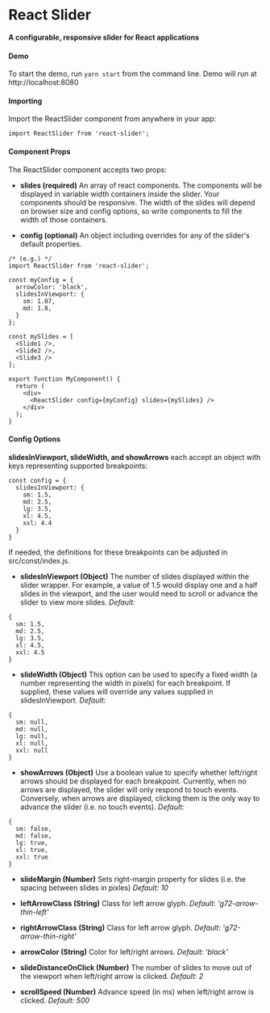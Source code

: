 # React Slider
**A configurable, responsive slider for React applications**

#### Demo
To start the demo, run `yarn start` from the command line. Demo will run at http://localhost:8080

#### Importing 
Import the ReactSlider component from anywhere in your app: 

```import ReactSlider from 'react-slider';```

#### Component Props
The ReactSlider component accepts two props: 

- **slides (required)**
An array of react components. The components will be displayed in variable width containers inside the slider. Your components should be responsive. The width of the slides will depend on browser size and config options, so write components to fill the width of those containers.

- **config (optional)**
An object including overrides for any of the slider's default properties.

```
/* (e.g.) */ 
import ReactSlider from 'react-slider';

const myConfig = {
  arrowColor: 'black',
  slidesInViewport: {
    sm: 1.07,
    md: 1.8,
  }
};

const mySlides = [
  <Slide1 />,
  <Slide2 />,
  <Slide3 />
];

export function MyComponent() {
  return (
    <div>
      <ReactSlider config={myConfig} slides={mySlides} />
    </div>
  );
}

```

#### Config Options
**slidesInViewport, slideWidth, and showArrows** each accept an object with keys representing supported breakpoints: 
```
const config = {
  slidesInViewport: {
    sm: 1.5,
    md: 2.5,
    lg: 3.5,
    xl: 4.5,
    xxl: 4.4
  }
}
```
If needed, the definitions for these breakpoints can be adjusted in src/const/index.js.

- **slidesInViewport (Object)** The number of slides displayed within the slider wrapper. For example, a value of 1.5 would display one and a half slides in the viewport, and the user would need to scroll or advance the slider to view more slides. *Default:* 
```
{
  sm: 1.5,
  md: 2.5,
  lg: 3.5,
  xl: 4.5,
  xxl: 4.5
}
```

- **slideWidth (Object)** This option can be used to specify a fixed width (a number representing the width in pixels) for each breakpoint. If supplied, these values will override any values supplied in slidesInViewport. *Default:*
```
{
  sm: null,
  md: null,
  lg: null,
  xl: null,
  xxl: null
}
```

- **showArrows (Object)** Use a boolean value to specify whether left/right arrows should be displayed for each breakpoint. Currently, when no arrows are displayed, the slider will only respond to touch events. Conversely, when arrows are displayed, clicking them is the only way to advance the slider (i.e. no touch events). *Default:*
```
{
  sm: false,
  md: false,
  lg: true,
  xl: true,
  xxl: true
}
```

- **slideMargin (Number)** Sets right-margin property for slides (i.e. the spacing between slides in pixles) *Default: 10*

- **leftArrowClass (String)** Class for left arrow glyph. *Default: 'g72-arrow-thin-left'*

- **rightArrowClass (String)** Class for left arrow glyph. *Default: 'g72-arrow-thin-right'*

- **arrowColor (String)** Color for left/right arrows. *Default: 'black'*

- **slideDistanceOnClick (Number)** The number of slides to move out of the viewport when left/right arrow is clicked. *Default: 2*

- **scrollSpeed (Number)** Advance speed (in ms) when left/right arrow is clicked. *Default: 500*


